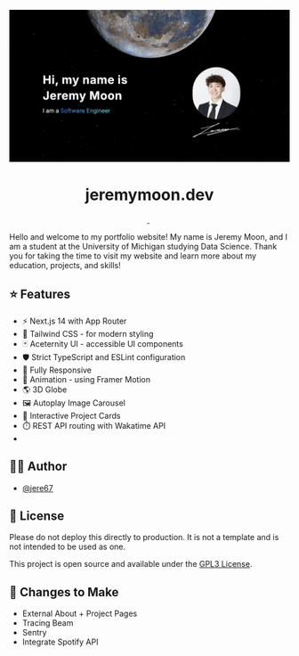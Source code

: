 <p align="center">
  <img alt="Screenshot of Website" src="./public/personal_website.png">
</p>

<h1 align="center">
  jeremymoon.dev
</h1>

<p align="center">
  <a aria-label="Framework" href="https://nextjs.org">
    <img alt="" src="https://img.shields.io/badge/Next.js-000000.svg?style=for-the-badge&logo=Next.js&labelColor=000">
  </a>
  <img alt="" src="https://img.shields.io/github/languages/top/jere67/personal-website?style=for-the-badge&labelColor=000">
  <a aria-label="License" href="https://github.com/jere67/personal-website/blob/main/LICENSE">
    <img alt="" src="https://img.shields.io/github/license/jere67/personal-website?style=for-the-badge&labelColor=000">
  </a>
</p>

Hello and welcome to my portfolio website! My name is Jeremy Moon, and I am a student at the University of Michigan studying Data Science. Thank you for taking the time to visit my website and learn more about my education, projects, and skills!

## ⭐ Features
- ⚡️ Next.js 14 with App Router
- 🎨 Tailwind CSS - for modern styling
- 🃏 Aceternity UI - accessible UI components
- 🛡 Strict TypeScript and ESLint configuration
- 📱 Fully Responsive
- 🎨 Animation - using Framer Motion
- 🌎 3D Globe
- 🖼️ Autoplay Image Carousel
- 📇 Interactive Project Cards
- ⏱️ REST API routing with Wakatime API
- 

## ✍🏻 Author

- [@jere67](https://github.com/jere67)

## 🪪 License

Please do not deploy this directly to production. It is not a template and is not intended to be used as one.

This project is open source and available under the [GPL3 License](LICENSE).

## 🤖 Changes to Make
- External About + Project Pages
- Tracing Beam
- Sentry
- Integrate Spotify API